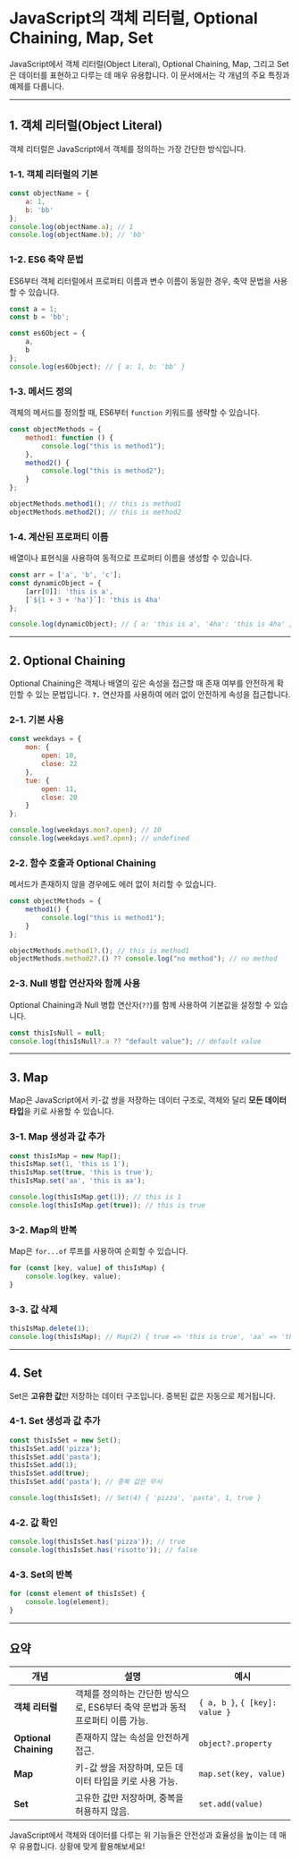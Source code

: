 ﻿# **JavaScript의 객체 리터럴, Optional Chaining, Map, Set**

JavaScript에서 객체 리터럴(Object Literal), Optional Chaining, Map, 그리고 Set은 데이터를 표현하고 다루는 데 매우 유용합니다. 이 문서에서는 각 개념의 주요 특징과 예제를 다룹니다.

---

## **1. 객체 리터럴(Object Literal)**

객체 리터럴은 JavaScript에서 객체를 정의하는 가장 간단한 방식입니다.

### **1-1. 객체 리터럴의 기본**
```javascript
const objectName = {
    a: 1,
    b: 'bb'
};
console.log(objectName.a); // 1
console.log(objectName.b); // 'bb'
```

### **1-2. ES6 축약 문법**
ES6부터 객체 리터럴에서 프로퍼티 이름과 변수 이름이 동일한 경우, 축약 문법을 사용할 수 있습니다.

```javascript
const a = 1;
const b = 'bb';

const es6Object = {
    a,
    b
};
console.log(es6Object); // { a: 1, b: 'bb' }
```

### **1-3. 메서드 정의**
객체의 메서드를 정의할 때, ES6부터 `function` 키워드를 생략할 수 있습니다.

```javascript
const objectMethods = {
    method1: function () {
        console.log("this is method1");
    },
    method2() {
        console.log("this is method2");
    }
};

objectMethods.method1(); // this is method1
objectMethods.method2(); // this is method2
```

### **1-4. 계산된 프로퍼티 이름**
배열이나 표현식을 사용하여 동적으로 프로퍼티 이름을 생성할 수 있습니다.

```javascript
const arr = ['a', 'b', 'c'];
const dynamicObject = {
    [arr[0]]: 'this is a',
    [`${1 + 3 + 'ha'}`]: 'this is 4ha'
};

console.log(dynamicObject); // { a: 'this is a', '4ha': 'this is 4ha' }
```

---

## **2. Optional Chaining**

Optional Chaining은 객체나 배열의 깊은 속성을 접근할 때 존재 여부를 안전하게 확인할 수 있는 문법입니다. **`?.`** 연산자를 사용하여 에러 없이 안전하게 속성을 접근합니다.

### **2-1. 기본 사용**
```javascript
const weekdays = {
    mon: {
        open: 10,
        close: 22
    },
    tue: {
        open: 11,
        close: 20
    }
};

console.log(weekdays.mon?.open); // 10
console.log(weekdays.wed?.open); // undefined
```

### **2-2. 함수 호출과 Optional Chaining**
메서드가 존재하지 않을 경우에도 에러 없이 처리할 수 있습니다.

```javascript
const objectMethods = {
    method1() {
        console.log("this is method1");
    }
};

objectMethods.method1?.(); // this is method1
objectMethods.method2?.() ?? console.log("no method"); // no method
```

### **2-3. Null 병합 연산자와 함께 사용**
Optional Chaining과 Null 병합 연산자(`??`)를 함께 사용하여 기본값을 설정할 수 있습니다.

```javascript
const thisIsNull = null;
console.log(thisIsNull?.a ?? "default value"); // default value
```

---

## **3. Map**

Map은 JavaScript에서 키-값 쌍을 저장하는 데이터 구조로, 객체와 달리 **모든 데이터 타입**을 키로 사용할 수 있습니다.

### **3-1. Map 생성과 값 추가**
```javascript
const thisIsMap = new Map();
thisIsMap.set(1, 'this is 1');
thisIsMap.set(true, 'this is true');
thisIsMap.set('aa', 'this is aa');

console.log(thisIsMap.get(1)); // this is 1
console.log(thisIsMap.get(true)); // this is true
```

### **3-2. Map의 반복**
Map은 `for...of` 루프를 사용하여 순회할 수 있습니다.

```javascript
for (const [key, value] of thisIsMap) {
    console.log(key, value);
}
```

### **3-3. 값 삭제**
```javascript
thisIsMap.delete(1);
console.log(thisIsMap); // Map(2) { true => 'this is true', 'aa' => 'this is aa' }
```

---

## **4. Set**

Set은 **고유한 값**만 저장하는 데이터 구조입니다. 중복된 값은 자동으로 제거됩니다.

### **4-1. Set 생성과 값 추가**
```javascript
const thisIsSet = new Set();
thisIsSet.add('pizza');
thisIsSet.add('pasta');
thisIsSet.add(1);
thisIsSet.add(true);
thisIsSet.add('pasta'); // 중복 값은 무시

console.log(thisIsSet); // Set(4) { 'pizza', 'pasta', 1, true }
```

### **4-2. 값 확인**
```javascript
console.log(thisIsSet.has('pizza')); // true
console.log(thisIsSet.has('risotto')); // false
```

### **4-3. Set의 반복**
```javascript
for (const element of thisIsSet) {
    console.log(element);
}
```

---

## **요약**

| **개념**            | **설명**                                                                 | **예시**                                        |
|---------------------|------------------------------------------------------------------------|----------------------------------------------|
| **객체 리터럴**        | 객체를 정의하는 간단한 방식으로, ES6부터 축약 문법과 동적 프로퍼티 이름 가능.              | `{ a, b }`, `{ [key]: value }`               |
| **Optional Chaining** | 존재하지 않는 속성을 안전하게 접근.                                       | `object?.property`                            |
| **Map**              | 키-값 쌍을 저장하며, 모든 데이터 타입을 키로 사용 가능.                     | `map.set(key, value)`                         |
| **Set**              | 고유한 값만 저장하며, 중복을 허용하지 않음.                                | `set.add(value)`                              |

JavaScript에서 객체와 데이터를 다루는 위 기능들은 안전성과 효율성을 높이는 데 매우 유용합니다. 상황에 맞게 활용해보세요!
